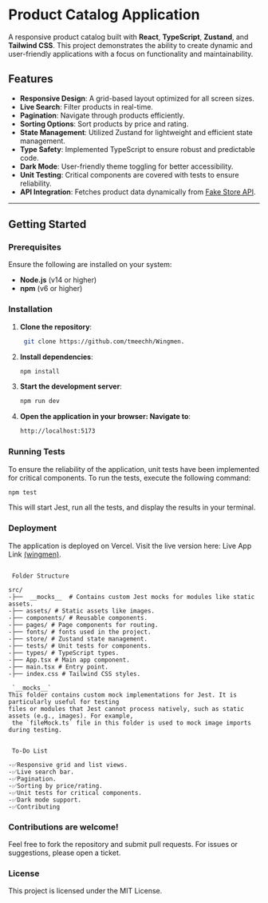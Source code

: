 # Product Catalog Application

A responsive product catalog built with **React**, **TypeScript**, **Zustand**, and **Tailwind CSS**. This project demonstrates the ability to create dynamic and user-friendly applications with a focus on functionality and maintainability.

## Features

- **Responsive Design**: A grid-based layout optimized for all screen sizes.
- **Live Search**: Filter products in real-time.
- **Pagination**: Navigate through products efficiently.
- **Sorting Options**: Sort products by price and rating.
- **State Management**: Utilized Zustand for lightweight and efficient state management.
- **Type Safety**: Implemented TypeScript to ensure robust and predictable code.
- **Dark Mode**: User-friendly theme toggling for better accessibility.
- **Unit Testing**: Critical components are covered with tests to ensure reliability.
- **API Integration**: Fetches product data dynamically from [Fake Store API](https://fakestoreapi.com/products).

---

## Getting Started

### Prerequisites

Ensure the following are installed on your system:

- **Node.js** (v14 or higher)
- **npm** (v6 or higher)

### Installation

1. **Clone the repository**:
   ```bash
    git clone https://github.com/tmeechh/Wingmen.

2. **Install dependencies**:
   ```bash
   npm install

3. **Start the development server**:
   ```bash
   npm run dev

4. **Open the application in your browser: Navigate to**:
   ```bash
   http://localhost:5173

### Running Tests
To ensure the reliability of the application, unit tests have been implemented for critical components. To run the tests, execute the following command:
 ```bash
npm test
 ```
This will start Jest, run all the tests, and display the results in your terminal.



### Deployment

The application is deployed on Vercel. Visit the live version here: Live App Link [(wingmen)](https://wingmenstore.vercel.app/).

```

 Folder Structure

src/
-├──  __mocks__  # Contains custom Jest mocks for modules like static assets.
-├── assets/ # Static assets like images.
-├── components/ # Reusable components.
-├── pages/ # Page components for routing.
-├── fonts/ # fonts used in the project.
-├── store/ # Zustand state management.
-├── tests/ # Unit tests for components.
-├── types/ # TypeScript types.
-├── App.tsx # Main app component.
-├── main.tsx # Entry point.
-├── index.css # Tailwind CSS styles.

 `__mocks__`
This folder contains custom mock implementations for Jest. It is particularly useful for testing
files or modules that Jest cannot process natively, such as static assets (e.g., images). For example,
 the `fileMock.ts` file in this folder is used to mock image imports during testing.


 To-Do List

-✅Responsive grid and list views.
-✅Live search bar.
-✅Pagination.
-✅Sorting by price/rating.
-✅Unit tests for critical components.
-✅Dark mode support.
-✅Contributing

```

### Contributions are welcome!

Feel free to fork the repository and submit pull requests. For issues or suggestions, please open a ticket.

### License

This project is licensed under the MIT License.




